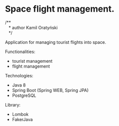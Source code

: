 <h1>Space flight management.</h1>

/** <br/>
&nbsp;&nbsp;&nbsp;\* author Kamil Oratyński<br/>
&nbsp;&nbsp;&nbsp;*/<br/>

Application for managing tourist flights into space.

Functionalities:
* tourist management
* flight management<br>

Technologies:
* Java 8 <br>
* Spring Boot (Spring WEB, Spring JPA)
* PostgreSQL

Library:
* Lombok
* FakerJava